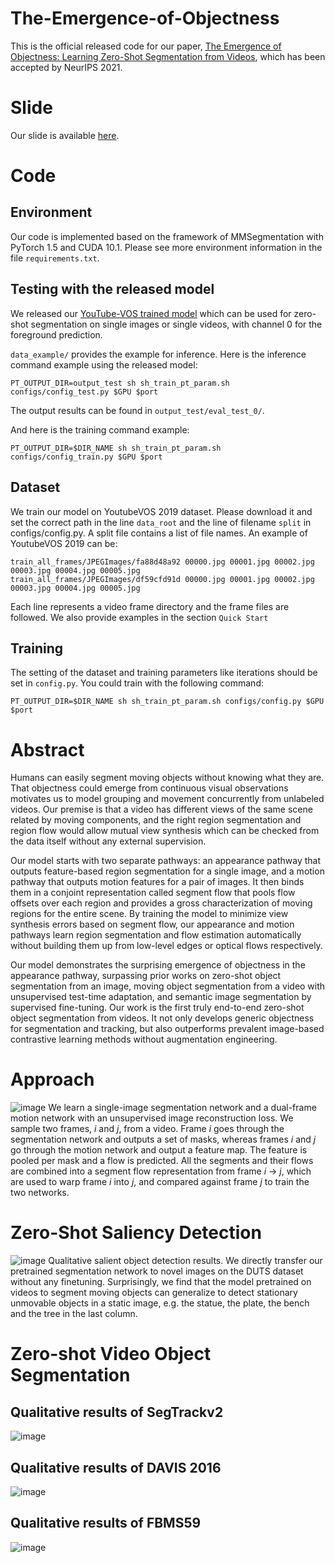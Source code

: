 # The-Emergence-of-Objectness
This is the official released code for our paper, [The Emergence of Objectness: Learning Zero-Shot Segmentation from Videos](https://openreview.net/pdf?id=grfI7Rnv5P), which has been accepted by NeurIPS 2021. 

# Slide
Our slide is available [here](https://drive.google.com/file/d/1iM6mHTHWssl8Q3vqbsW0fC4Pqki-UbfM/view?usp=sharing).

# Code
## Environment
Our code is implemented based on the framework of MMSegmentation with PyTorch 1.5 and CUDA 10.1. Please see more environment information in the file `requirements.txt`. 

## Testing with the released model
We released our [YouTube-VOS trained model](https://frontiers.blob.core.windows.net/pretraining/checkpoints/amd_pretrained.pth) which can be used for zero-shot segmentation on single images or single videos, with channel 0 for the foreground prediction. 

`data_example/` provides the example for inference. Here is the inference command example using the released model: 

    PT_OUTPUT_DIR=output_test sh sh_train_pt_param.sh configs/config_test.py $GPU $port

The output results can be found in `output_test/eval_test_0/`.

And here is the training command example:
    
    PT_OUTPUT_DIR=$DIR_NAME sh sh_train_pt_param.sh configs/config_train.py $GPU $port

## Dataset
We train our model on YoutubeVOS 2019 dataset. Please download it and set the correct path in the line `data_root` and the line of filename `split` in configs/config.py. A split file contains a list of file names. An example of YoutubeVOS 2019 can be:

    train_all_frames/JPEGImages/fa88d48a92 00000.jpg 00001.jpg 00002.jpg 00003.jpg 00004.jpg 00005.jpg 
    train_all_frames/JPEGImages/df59cfd91d 00000.jpg 00001.jpg 00002.jpg 00003.jpg 00004.jpg 00005.jpg
   
Each line represents a video frame directory and the frame files are followed. We also provide examples in the section `Quick Start`

## Training
The setting of the dataset and training parameters like iterations should be set in `config.py`. You could train with the following command:

    PT_OUTPUT_DIR=$DIR_NAME sh sh_train_pt_param.sh configs/config.py $GPU $port

# Abstract
Humans can easily segment moving objects without knowing what they are. That objectness could emerge from continuous visual observations motivates us to model grouping and movement concurrently from unlabeled videos. Our premise is that a video has different views of the same scene related by moving components, and the right region segmentation and region flow would allow mutual view synthesis which can be checked from the data itself without any external supervision. 

Our model starts with two separate pathways: an appearance pathway that outputs feature-based region segmentation for a single image, and a motion pathway that outputs motion features for a pair of images. It then binds them in a conjoint representation called segment flow that pools flow offsets over each region and provides a gross characterization of moving regions for the entire scene. By training the model to minimize view synthesis errors based on segment flow, our appearance and motion pathways learn region segmentation and flow estimation automatically without building them up from low-level edges or optical flows respectively. 

Our model demonstrates the surprising emergence of objectness in the appearance pathway, surpassing prior works on zero-shot object segmentation from an image, moving object segmentation from a video with unsupervised test-time adaptation, and semantic image segmentation by supervised fine-tuning. Our work is the first truly end-to-end zero-shot object segmentation from videos. It not only develops generic objectness for segmentation and tracking, but also outperforms prevalent image-based contrastive learning methods without augmentation engineering.

# Approach 
![image](https://user-images.githubusercontent.com/45531420/141472988-2618129e-1bee-4a12-af91-0498566f3b6f.png)
We learn a single-image segmentation network and a dual-frame motion network with an unsupervised image reconstruction loss. We sample two frames, $i$ and $j$, from a video. Frame $i$ goes through the segmentation network and outputs a set of masks, whereas frames $i$ and $j$ go through the motion network and output a feature map. The feature is pooled per mask and a flow is predicted. All the segments and their flows are combined into a segment flow representation from frame $i$ → $j$, which are used to warp frame $i$ into $j$, and compared against frame $j$ to train the two networks.

# Zero-Shot Saliency Detection
![image](https://user-images.githubusercontent.com/45531420/141473099-c36d807f-4a34-4818-b185-f8c7f44aec47.png)
Qualitative salient object detection results. We directly transfer our pretrained segmentation network to novel images on the DUTS dataset without any finetuning. Surprisingly, we find that the model pretrained on videos to segment moving objects can generalize to detect stationary unmovable objects in a static image, e.g. the statue, the plate, the bench and the tree in the last column.

# Zero-shot Video Object Segmentation
## Qualitative results of SegTrackv2
![image](https://user-images.githubusercontent.com/45531420/141473734-2c273d96-d9a5-42f3-9372-667d873f483c.png)

## Qualitative results of DAVIS 2016
![image](https://user-images.githubusercontent.com/45531420/141473806-8566300c-e399-409c-98b9-11b06483c76f.png)

## Qualitative results of FBMS59
![image](https://user-images.githubusercontent.com/45531420/141473838-ea03d3e9-5c02-4c83-b750-10ed9588a537.png)

